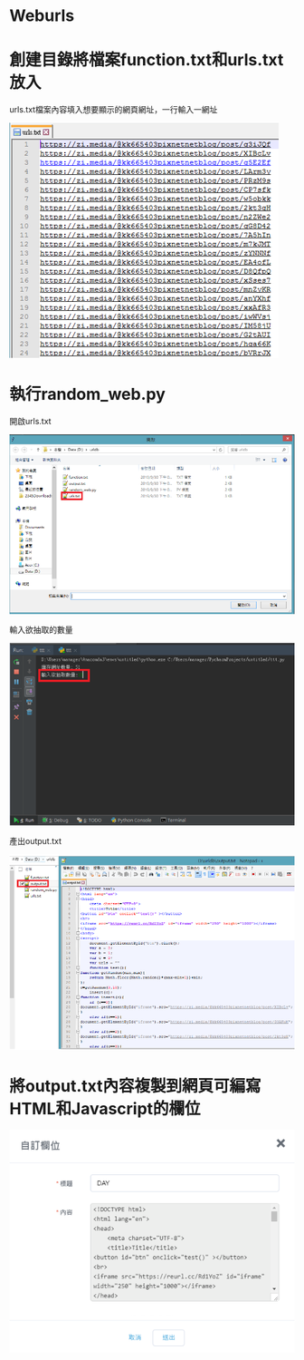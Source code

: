 # Weburls

# 創建目錄將檔案function.txt和urls.txt放入
urls.txt檔案內容填入想要顯示的網頁網址，一行輸入一網址  

![image](https://github.com/Saioyan/Weburls/blob/master/urls.PNG?raw=true)

# 執行random_web.py
開啟urls.txt  

![image](https://github.com/Saioyan/Weburls/blob/master/urls_infile.PNG?raw=true)  

輸入欲抽取的數量  

![image](https://github.com/Saioyan/Weburls/blob/master/urls_infile_2.PNG?raw=true)  

產出output.txt  

![image](https://github.com/Saioyan/Weburls/blob/master/urls_infile_3.PNG?raw=true)  

# 將output.txt內容複製到網頁可編寫HTML和Javascript的欄位
![image](https://github.com/Saioyan/Weburls/blob/master/html_edit.PNG?raw=true)
